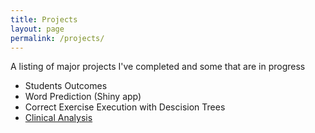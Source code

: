 ```yaml
---
title: Projects
layout: page
permalink: /projects/
---
```


A listing of major projects I've completed and some that are in progress
- Students Outcomes
- Word Prediction (Shiny app)
- Correct Exercise Execution with Descision Trees
- [Clinical Analysis](https://cemalec.github.io/portfolio/PBC_analysis.html)
